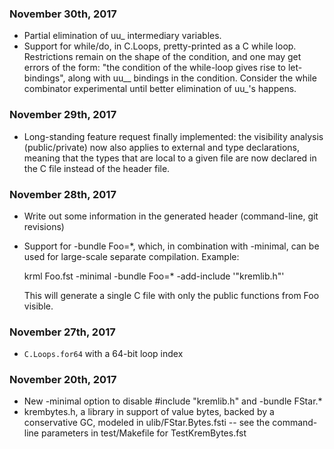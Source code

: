 ### November 30th, 2017

- Partial elimination of uu_ intermediary variables.
- Support for while/do, in C.Loops, pretty-printed as a C while loop.
  Restrictions remain on the shape of the condition, and one may get errors of
  the form: "the condition of the while-loop gives rise to let-bindings", along
  with uu__ bindings in the condition. Consider the while combinator
  experimental until better elimination of uu_'s happens.

### November 29th, 2017

- Long-standing feature request finally implemented: the visibility analysis
  (public/private) now also applies to external and type declarations, meaning
  that the types that are local to a given file are now declared in the C file
  instead of the header file.

### November 28th, 2017

- Write out some information in the generated header (command-line, git
  revisions)
- Support for -bundle Foo=*, which, in combination with -minimal, can be used
  for large-scale separate compilation. Example:

  krml Foo.fst -minimal -bundle Foo=* -add-include '"kremlib.h"'

  This will generate a single C file with only the public functions from Foo
  visible.

### November 27th, 2017

- `C.Loops.for64` with a 64-bit loop index

### November 20th, 2017

- New -minimal option to disable #include "kremlib.h" and -bundle FStar.*
- krembytes.h, a library in support of value bytes, backed by a conservative GC,
  modeled in ulib/FStar.Bytes.fsti -- see the command-line parameters in
  test/Makefile for TestKremBytes.fst

### November 16th, 2017

- New Warning 13: monomorphic instance inserted in a module that's about to be
  dropped, you may get errors later on.
- Support for equality at non-base types; this generates "external" function
  declarations, to be filled out by the user. Example:

  let f (x y: bytes) =
    if x = y then
      ...

  generates:

  extern bool __eq__FStar_Bytes_bytes(FStar_Bytes_bytes x, FStar_Bytes_bytes y);

  in this case, the function is implemented in krembytes.h, but in the general
  case, the user will want to declare it in a .c file to be passed to KreMLin.

### November 15th, 2017

Big cleanup in the treatment of strings.

- C.string is a low-level string that can be blitted into a buffer, and is
  revelead to be zero-terminated. Support is in `kremlib/C.String.fst`, and
  clients will need `-add-include '"kremstr.h"'`.
- Prims.string is a value type that supports operations such as `(^)` and is
  backed by a GC. Support is in `ulib/FStar.String.fst` and
  `FStar.HyperStack.IO.fst`. Clients will need to pass `kremstr.c` to KreMLin.
- Users will need to replace `C.print_string (C.string_of_literal "foo")` with
  `C.String.print (C.String.of_literal "foo")` -- the useless two definitions in
  `C.fst` that were there very early on for debugging have been deprecated for a
  while and are now gone.

### November 14th, 2017

New features.

- A new `-add-early-include` option that generates `#include <<your-file>>` at
  the very beginning of the file; this is useful to define host-specific macros,
  e.g. `KRML_HOST_MALLOC`, or simply to do `#define KRML_NOUINT128` before
  `kremlib.h` gets included
- a `!*` operator in `C.Nullity.fsti` that guarantees that `!*p` gets
  pretty-printed as `*p` rather than `p[(uint32_t)0U]`
- `C.Failure`, a new module that allows you to write things like:
  `C.Failure.failwith !$"unexpected"`, where `failwith` returns any type you want
  (trick courtesy of Nik)
- `intptr_t` exposed as an abstract type in `C.fst`, and an abstract value of
  that type, called `nullptr` -- to carry around opaque pointer values that will
  be used from C
- `C.String.print` function
- A distinguished `C.Nullity.fsti` module (in `fstar-master`) that allows you to
  talk about null pointers.
  - In particular, one should not call `Buffer.create` with length 0 -- this is
    an original mistake as it results in C undefined behavior; please use
    `C.Nullity.null <your-type>`, the lemmas from this module reveal that a null
    pointer is always live and always has length 0
  - This module gets special support; `C.Nullity.null <your-type>` becomes
    `NULL` and `C.Nullity.is_null e` becomes `e == NULL`


### November 10th, 2017

Deprecation of `-drop`, because monomorphization may insert useful instances at
any point in the program (at their first use-site), and the new reachability
analysis allows one to easily get rid of un-needed code.

New reachability analysis.
- Elimination of unused globals, externals, types and function definitions (i.e.
  all types of KreMLin declarations) based on reachability. Reminder: the
  reachability analysis starts from:
  - the `main` of your program, if any
  - the public functions
- The interaction with bundling remains the same:
  - `-bundle Foo.*` groups all the matching modules in a single C translation
    unit, marking everything as private (i.e. unreachable), unless for those
    functions that are called from outside the bundle
  - `-bundle Api=Foo.*` groups all the `Foo.*` modules in a single C translation
    unit, and appends `Api` without any visibility modifications, meaning that
    the public functions in `Api` are now the roots of the reachability
    analysis.

Example.
- For krml-test-hacl.exe, we no longer rely on `-drop` at all, but instead on
  these two `-bundle` arguments:
  - `-bundle "Crypto.AEAD.Main=Crypto.*"` ("group all the Crypto.* modules in a
    single C file, then starting from the non-private top-level declarations
    of Crypto.AEAD.Main, perform a reachability analysis, and drop everything
    that's not reachable"), and
  - `-bundle Hacl.Impl.Poly1305_64+Hacl.Impl.Chacha20=Hacl.*,Spec,Spec.*` (same
    thing, with two modules for the roots of the reachability analysis, and
    the spec modules in there too, so that their contents are naturally
    eliminated too)...

New syntax for `-bundle`:
- The `-bundle` option now accepts a `+`-separated list of modules as the
  left-hand-side of the bundle (see above).


### November 6th, 2017

KreMLin is now much smarter about mutual recursion, parameters and type
definitions; we now support parameterized, mutually recursive type definitions,
with the following caveats:
- the type must have a finite size in C (i.e. the C compiler will bail out if it
  doesn't) -- this rules out things like `type t a = T: t a -> t a` -- insert a
  `Buffer.buffer` indirection!
- if `t1` and `t2` are mutually recursive, the order is unspecified, i.e. you may
  get a forward declaration of `t2` (i.e. `typedef struct t2_s t2`; in C), the
  declaration of `t1` (`typedef { ... fields of t1 ... } t1;`), then the declaration
  of `t2` (`typedef struct t2_s { ... actual fields ... } t2;`), or the opposite
- the size of the type graph must be finite, i.e. kremlin will happily loop on
  `type t a = | C: t (a * a) -> t a | D`
- if a polymorphic type definition is missing, but some code still refers to it,
  then kremlin will assign names to the instances, along with forward
  declarations, i.e. if you decided to `-drop Foo`, but still had `type t =
  Foo.u int32` in your code, then you'd get `typedef struct Foo_u_int32_s
  Foo_u_int32;`
  followed by `typedef Foo_u_int32 t;` and then you'd have to provide by hand a
  definition of `Foo_u_int32`
